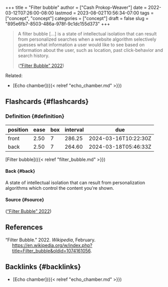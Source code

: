 +++
title = "Filter bubble"
author = ["Cash Prokop-Weaver"]
date = 2022-03-12T07:26:00-08:00
lastmod = 2023-08-02T10:56:34-07:00
tags = ["concept", "concept"]
categories = ["concept"]
draft = false
slug = "895e6fb7-8503-486a-978f-9c1dc155d373"
+++

> A filter bubble [...] is a state of intellectual isolation that can result from personalized searches when a website algorithm selectively guesses what information a user would like to see based on information about the user, such as location, past click-behavior and search history.
>
> (<a href="#citeproc_bib_item_1">“Filter Bubble” 2022</a>)

Related:

-   [Echo chamber]({{< relref "echo_chamber.md" >}})


## Flashcards {#flashcards}


### Definition {#definition}

| position | ease | box | interval | due                  |
|----------|------|-----|----------|----------------------|
| front    | 2.50 | 7   | 286.25   | 2024-03-16T10:22:30Z |
| back     | 2.50 | 7   | 264.60   | 2024-03-18T05:46:33Z |

[Filter bubble]({{< relref "filter_bubble.md" >}})


#### Back {#back}

A state of intellectual isolation that can result from personalization algorithms which control the content you're shown.


#### Source {#source}

(<a href="#citeproc_bib_item_1">“Filter Bubble” 2022</a>)

## References

<style>.csl-entry{text-indent: -1.5em; margin-left: 1.5em;}</style><div class="csl-bib-body">
  <div class="csl-entry"><a id="citeproc_bib_item_1"></a>“Filter Bubble.” 2022. <i>Wikipedia</i>, February. <a href="https://en.wikipedia.org/w/index.php?title=Filter_bubble&oldid=1074161056">https://en.wikipedia.org/w/index.php?title=Filter_bubble&#38;oldid=1074161056</a>.</div>
</div>


## Backlinks {#backlinks}

-   [Echo chamber]({{< relref "echo_chamber.md" >}})

